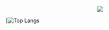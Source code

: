 <p align="center">
  <img src="https://github-readme-stats.vercel.app/api?username=sammyngy&show_icons=true&theme=radical"/>
</p>

[![Top Langs](https://github-readme-stats.vercel.app/api/top-langs/?username=sammyngy&layout=compact&show_icons=true&theme=radical)
